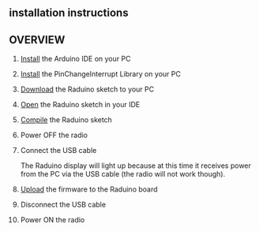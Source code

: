 ## installation instructions
##         OVERVIEW

1. [Install](1-IDE-installation.md) the Arduino IDE on your PC

2. [Install](library-install.md) the PinChangeInterrupt Library on your PC

3. [Download](2-download-sketch.md) the Raduino sketch to your PC

4. [Open](3-open-sketch.md) the Raduino sketch in your IDE

5. [Compile](4-compile-sketch.md) the Raduino sketch

6. Power OFF the radio

7. Connect the USB cable

   The Raduino display will light up because at this time it receives power from the PC via the USB cable (the radio will not work though).

8. [Upload](5-upload-sketch.md) the firmware to the Raduino board

9. Disconnect the USB cable

10. Power ON the radio
